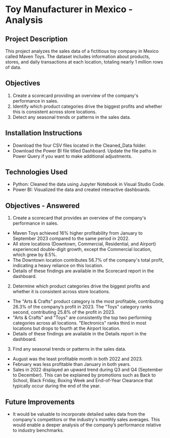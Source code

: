# Toy Manufacturer in Mexico - Analysis

## Project Description
This project analyzes the sales data of a fictitious toy company in Mexico called Maven Toys. The dataset includes information about products, stores, and daily transactions at each location, totaling nearly 1 million rows of data.

## Objectives
1. Create a scorecard providing an overview of the company's performance in sales.
2. Identify which product categories drive the biggest profits and whether this is consistent across store locations.
3. Detect any seasonal trends or patterns in the sales data.

## Installation Instructions
- Download the four CSV files located in the Cleaned_Data folder.
- Download the Power BI file titled Dashboard. Update the file paths in Power Query if you want to make additional adjustments.

## Technologies Used
- Python: Cleaned the data using Jupyter Notebook in Visual Studio Code.
- Power BI: Visualized the data and created interactive dashboards.

## Objectives - Answered
1. Create a scorecard that provides an overview of the company's performance in sales.

- Maven Toys achieved 16% higher profitability from January to September 2023 compared to the same period in 2022.
- All store locations (Downtown, Commercial, Residential, and Airport) experienced double-digit growth, except the Commercial location, which grew by 8.5%.
- The Downtown location contributes 56.7% of the company's total profit, indicating a heavy reliance on this location.
- Details of these findings are available in the Scorecard report in the dashboard.

2. Determine which product categories drive the biggest profits and whether it is consistent across store locations.

- The "Arts & Crafts" product category is the most profitable, contributing 26.3% of the company’s profit in 2023. The "Toys" category ranks second, contributing 25.8% of the profit in 2023.
- "Arts & Crafts" and "Toys" are consistently the top two performing categories across all locations. "Electronics" ranks third in most locations but drops to fourth at the Airport location.
- Details of these findings are available in the Details report in the dashboard.

3. Find any seasonal trends or patterns in the sales data.

- August was the least profitable month in both 2022 and 2023.
- February was less profitable than January in both years.
- Sales in 2022 displayed an upward trend during Q3 and Q4 (September to December). This can be explained by promotions such as Back to School, Black Friday, Boxing Week and End-of-Year Clearance that typically occur during the end of the year.

## Future Improvements
- It would be valuable to incorporate detailed sales data from the company's competitors or the industry's monthly sales averages. This would enable a deeper analysis of the company’s performance relative to industry benchmarks.

